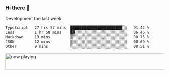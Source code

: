 ### Hi there 👋

Development the last week:
<!--START_SECTION:waka-->

```txt
TypeScript   27 hrs 57 mins  ███████████████████████░░   91.42 %
Less         1 hr 58 mins    █▓░░░░░░░░░░░░░░░░░░░░░░░   06.46 %
Markdown     13 mins         ▒░░░░░░░░░░░░░░░░░░░░░░░░   00.75 %
JSON         12 mins         ▒░░░░░░░░░░░░░░░░░░░░░░░░   00.69 %
Other        9 mins          ░░░░░░░░░░░░░░░░░░░░░░░░░   00.51 %
```

<!--END_SECTION:waka-->

<!--
**JASONPANGGO/jasonpanggo** is a ✨ _special_ ✨ repository because its `README.md` (this file) appears on your GitHub profile.

Here are some ideas to get you started:

- 🔭 I’m currently working on ...
- 🌱 I’m currently learning ...
- 👯 I’m looking to collaborate on ...
- 🤔 I’m looking for help with ...
- 💬 Ask me about ...
- 📫 How to reach me: ...
- 😄 Pronouns: ...
- ⚡ Fun fact: ...
-->

<a href="https://volt.fm/user/q8yd9e79csfr57rt" target="_blank"><img src="https://spotify-badge-egoist.vercel.app/api/now-playing" width="540" height="52" alt="now playing"></a>
